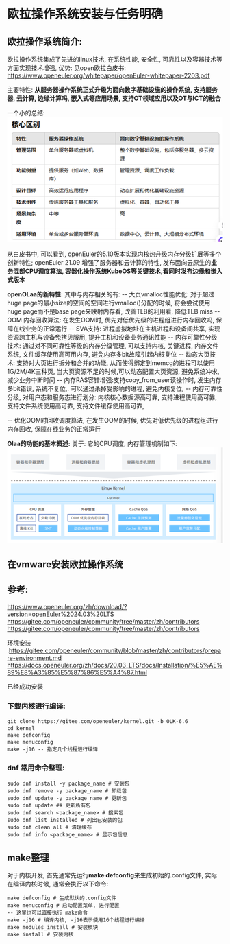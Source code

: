 # 欧拉操作系统安装与任务明确
## 欧拉操作系统简介:
   欧拉操作系统集成了先进的linux技术, 在系统性能, 安全性, 可靠性以及容器技术等方面实现技术增强, 
优势: 见open欧拉白皮书: https://www.openeuler.org/whitepaper/openEuler-whitepaper-2203.pdf

主要特性: **从服务器操作系统正式升级为面向数字基础设施的操作系统, 支持服务器, 云计算, 边缘计算吗, 嵌入式等应用场景, 支持OT领域应用以及OT与ICT的融合**

一个小的总结:
![alt text](image.png)

从白皮书中, 可以看到, openEuler的5.10版本实现内核热升级内存分级扩展等多个创新特性; openEuler 21.09 增强了服务器和云计算的特性, 发布面向云原生的**业务混部CPU调度算法, 容器化操作系统KubeOS等关键技术,看同时发布边缘和嵌入式版本**


**openOLaa的新特性:**
其中与内存相关的有:
-- 大页vmalloc性能优化: 对于超过huge page的最小size的空间的空间进行vmalloc()分配的时候, 将会尝试使用huge page而不是base page来映射内存看, 改善TLB的利用看, 降低TLB miss
-- OOM 内存回收算法: 在发生OOM时, 优先对低优先级的进程组进行内存回收吗, 保障在线业务的正常运行
-- SVA支持: 进程虚拟地址在主机进程和设备间共享, 实现资源跨主机与设备免拷贝服用, 提升主机和设备业务通讯性能
-- 内存可靠性分级技术: 通过对不同可靠性等级的内存分级管理, 可以支持内核, 关键进程, 内存文件系统, 文件缓存使用高可用内存, 避免内存多bit故障引起内核复位
-- 动态大页技术: 支持对大页进行拆分和合并的功能, 从而使得绑定到memcg的进程可以使用1G/2M/4K三种页, 当大页资源不足的时候,可以动态配置大页资源, 避免系统冲求, 减少业务中断时间
-- 内存RAS容错增强:支持copy_from_user读操作时, 发生内存多bit错误, 系统不复位,. 可以通过杀掉受影响的进程, 避免内核复位,
-- 内存可靠性分级, 对用户态和服务态进行划分: 内核核心数据源高可靠, 支持进程使用高可靠, 支持文件系统使用高可靠, 支持文件缓存使用高可靠, 

-- 优化OOM时回收调度算法, 在发生OOM的时候, 优先对低优先级的进程组进行内存回收, 保障在线业务的正常运行


**Olaa的功能的基本概述:**
关于: 它的CPU调度, 内存管理机制如下:
![alt text](image-1.png)

## 在vmware安装欧拉操作系统
## 参考: 
https://www.openeuler.org/zh/download/?version=openEuler%2024.03%20LTS
https://gitee.com/openeuler/community/tree/master/zh/contributors
https://gitee.com/openeuler/community/tree/master/zh/contributors

环境安装 :https://gitee.com/openeuler/community/blob/master/zh/contributors/prepare-environment.md
https://docs.openeuler.org/zh/docs/20.03_LTS/docs/Installation/%E5%AE%89%E8%A3%85%E5%87%86%E5%A4%87.html

已经成功安装

### 下载内核进行编译:
```
git clone https://gitee.com/openeuler/kernel.git -b OLK-6.6
cd kernel
make defconfig
make menuconfig
make -j16 -- 指定几个线程进行编译
```

### dnf 常用命令整理:
```
sudo dnf install -y package_name # 安装包
sudo dnf remove -y package_name # 卸载包
sudo dnf update -y package_name # 更新包
sudo dnf update ## 更新所有包
sudo dnf search <package_name> # 搜索包
sudo dnf list installed # 列出已安装的包
sudo dnf clean all # 清理缓存
sudo dnf info <package_name> # 显示包信息
```


## make整理
对于内核开发, 首先通常先运行**make defconfig**来生成初始的.config文件, 实际在编译内核时候, 通常会执行以下命令:
```
make defconfig # 生成默认的.config文件
make menuconfig # 启动配置菜单, 进行配置
-- 这里也可以直接执行 make命令
make -j16 # 编译内核, -j16表示使用16个线程进行编译
make modules_install # 安装模块
make install # 安装内核
```